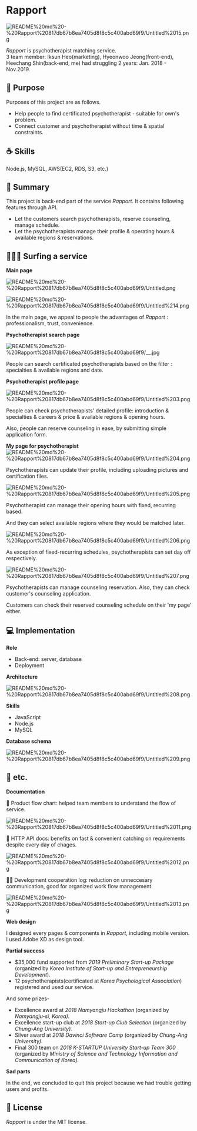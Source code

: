 # Rapport

![README%20md%20-%20Rapport%20817db67b8ea7405d8f8c5c400abd69f9/Untitled%2015.png](README%20md%20-%20Rapport%20817db67b8ea7405d8f8c5c400abd69f9/Untitled%2015.png)

_Rapport_ is psychotherapist matching service.  
3 team member: Iksun Heo(marketing), Hyeonwoo Jeong(front-end), Heechang Shin(back-end, me) had struggling 2 years: Jan. 2018 - Nov.2019.

## 🔫 Purpose

Purposes of this project are as follows.

- Help people to find certificated psychotherapist - suitable for own's problem.
- Connect customer and psychotherapist without time & spatial constraints.

## ☕ Skills

Node.js, MySQL, AWS(EC2, RDS, S3, etc.)

## 👀 Summary

This project is back-end part of the service _Rapport_. It contains following features through API.

- Let the customers search psychotherapists, reserve counseling, manage schedule.
- Let the psychotherapists manage their profile & operating hours & available regions & reservations.

## 🏄🏻‍♂️ Surfing a service

**Main page**

![README%20md%20-%20Rapport%20817db67b8ea7405d8f8c5c400abd69f9/Untitled.png](README%20md%20-%20Rapport%20817db67b8ea7405d8f8c5c400abd69f9/Untitled.png)

![README%20md%20-%20Rapport%20817db67b8ea7405d8f8c5c400abd69f9/Untitled%214.png](README%20md%20-%20Rapport%20817db67b8ea7405d8f8c5c400abd69f9/Untitled%2014.png)

In the main page, we appeal to people the advantages of _Rapport_ : professionalism, trust, convenience.

**Psychotherapist search page**

![README%20md%20-%20Rapport%20817db67b8ea7405d8f8c5c400abd69f9/__.jpg](README%20md%20-%20Rapport%20817db67b8ea7405d8f8c5c400abd69f9/__.jpg)

People can search certificated psychotherapists based on the filter : specialties & available regions and date.

**Psychotherapist profile page**

![README%20md%20-%20Rapport%20817db67b8ea7405d8f8c5c400abd69f9/Untitled%203.png](README%20md%20-%20Rapport%20817db67b8ea7405d8f8c5c400abd69f9/Untitled%203.png)

People can check psychotherapists' detailed profile: introduction & specialties & careers & price & available regions & opening hours.

Also, people can reserve counseling in ease, by submitting simple application form.

**My page for psychotherapist**
![README%20md%20-%20Rapport%20817db67b8ea7405d8f8c5c400abd69f9/Untitled%204.png](README%20md%20-%20Rapport%20817db67b8ea7405d8f8c5c400abd69f9/Untitled%204.png)

Psychotherapists can update their profile, including uploading pictures and certification files.

![README%20md%20-%20Rapport%20817db67b8ea7405d8f8c5c400abd69f9/Untitled%205.png](README%20md%20-%20Rapport%20817db67b8ea7405d8f8c5c400abd69f9/Untitled%205.png)

Psychotherapist can manage their opening hours with fixed, recurring based.

And they can select available regions where they would be matched later.

![README%20md%20-%20Rapport%20817db67b8ea7405d8f8c5c400abd69f9/Untitled%206.png](README%20md%20-%20Rapport%20817db67b8ea7405d8f8c5c400abd69f9/Untitled%206.png)

As exception of fixed-recurring schedules, psychotherapists can set day off respectively.

![README%20md%20-%20Rapport%20817db67b8ea7405d8f8c5c400abd69f9/Untitled%207.png](README%20md%20-%20Rapport%20817db67b8ea7405d8f8c5c400abd69f9/Untitled%207.png)

Psychotherapists can manage counseling reservation. Also, they can check customer's counseling application.

Customers can check their reserved counseling schedule on their 'my page' either.

## 💻 Implementation

**Role**

- Back-end: server, database
- Deployment

**Architecture**

![README%20md%20-%20Rapport%20817db67b8ea7405d8f8c5c400abd69f9/Untitled%208.png](README%20md%20-%20Rapport%20817db67b8ea7405d8f8c5c400abd69f9/Untitled%208.png)

**Skills**

- JavaScript
- Node.js
- MySQL

**Database schema**

![README%20md%20-%20Rapport%20817db67b8ea7405d8f8c5c400abd69f9/Untitled%209.png](README%20md%20-%20Rapport%20817db67b8ea7405d8f8c5c400abd69f9/Untitled%209.png)

## 🌈 etc.

**Documentation**

🔀 Product flow chart: helped team members to understand the flow of service.

![README%20md%20-%20Rapport%20817db67b8ea7405d8f8c5c400abd69f9/Untitled%2011.png](README%20md%20-%20Rapport%20817db67b8ea7405d8f8c5c400abd69f9/Untitled%2011.png)

📑 HTTP API docs: benefits on fast & convenient catching on requirements despite every day of chages.

![README%20md%20-%20Rapport%20817db67b8ea7405d8f8c5c400abd69f9/Untitled%2012.png](README%20md%20-%20Rapport%20817db67b8ea7405d8f8c5c400abd69f9/Untitled%2012.png)

🤼‍♂️ Development cooperation log: reduction on unneccesary communication, good for organized work flow management.

![README%20md%20-%20Rapport%20817db67b8ea7405d8f8c5c400abd69f9/Untitled%2013.png](README%20md%20-%20Rapport%20817db67b8ea7405d8f8c5c400abd69f9/Untitled%2013.png)

**Web design**

I designed every pages & components in _Rapport_, including mobile version. I used Adobe XD as design tool.

**Partial success**

- $35,000 fund supported from _2019_ _Preliminary Start-up Package_ (organized by _Korea Institute of Start-up and Entrepreneurship Development_).
- 12 psychotherapists(certificated at _Korea Psychological Association_) registered and used our service.

And some prizes-

- Excellence award at _2018 Namyangju Hackathon_ (organized by _Namyangju-si, Korea)._
- Excellence start-up club at _2018 Start-up Club Selection_ (organized by _Chung-Ang University)._
- Silver award at _2018 Davinci Software Camp_ (organized by _Chung-Ang University)._
- Final 300 team on _2018 K-STARTUP University Start-up Team 300_ (organized by _Ministry of Science and Technology Information and Communication of Korea)._

**Sad parts**

In the end, we concluded to quit this project because we had trouble getting users and profits.

## 📜 License

_Rapport_ is under the MIT license.
